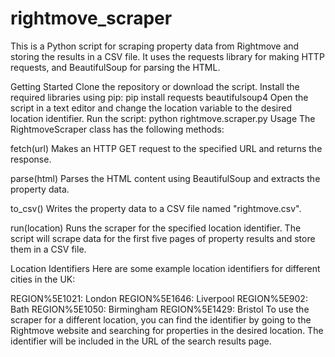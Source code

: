 # rightmove_scraper

This is a Python script for scraping property data from Rightmove and storing the results in a CSV file. It uses the requests library for making HTTP requests, and BeautifulSoup for parsing the HTML.

Getting Started
Clone the repository or download the script.
Install the required libraries using pip: pip install requests beautifulsoup4
Open the script in a text editor and change the location variable to the desired location identifier.
Run the script: python rightmove.scraper.py
Usage
The RightmoveScraper class has the following methods:

fetch(url)
Makes an HTTP GET request to the specified URL and returns the response.

parse(html)
Parses the HTML content using BeautifulSoup and extracts the property data.

to_csv()
Writes the property data to a CSV file named "rightmove.csv".

run(location)
Runs the scraper for the specified location identifier. The script will scrape data for the first five pages of property results and store them in a CSV file.

Location Identifiers
Here are some example location identifiers for different cities in the UK:

REGION%5E1021: London
REGION%5E1646: Liverpool
REGION%5E902: Bath
REGION%5E1050: Birmingham
REGION%5E1429: Bristol
To use the scraper for a different location, you can find the identifier by going to the Rightmove website and searching for properties in the desired location. The identifier will be included in the URL of the search results page.

